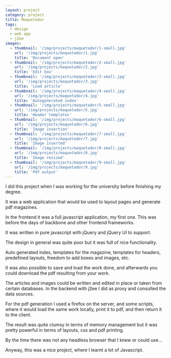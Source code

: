 ```yaml
---
layout: project
category: project
title: Maquetador
tags:
  - design
  - web app
  - j2ee
images:
  - thumbnail: '/img/projects/maquetador/1-small.jpg'
    url: '/img/projects/maquetador/1.jpg'
    title: 'Document open'
  - thumbnail: '/img/projects/maquetador/2-small.jpg'
    url: '/img/projects/maquetador/2.jpg'
    title: 'Edit box'
  - thumbnail: '/img/projects/maquetador/3-small.jpg'
    url: '/img/projects/maquetador/3.jpg'
    title: 'Load article'
  - thumbnail: '/img/projects/maquetador/4-small.jpg'
    url: '/img/projects/maquetador/4.jpg'
    title: 'Autogenerated index'
  - thumbnail: '/img/projects/maquetador/5-small.jpg'
    url: '/img/projects/maquetador/5.jpg'
    title: 'Header templates'
  - thumbnail: '/img/projects/maquetador/6-small.jpg'
    url: '/img/projects/maquetador/6.jpg'
    title: 'Image insertion'
  - thumbnail: '/img/projects/maquetador/7-small.jpg'
    url: '/img/projects/maquetador/7.jpg'
    title: 'Image inserted'
  - thumbnail: '/img/projects/maquetador/8-small.jpg'
    url: '/img/projects/maquetador/8.jpg'
    title: 'Image resized'
  - thumbnail: '/img/projects/maquetador/9-small.jpg'
    url: '/img/projects/maquetador/9.jpg'
    title: 'Pdf output'
---
```


I did this project when I was working for the university before finishing my
degree.

It was a web application that would be used to layout pages and generate pdf
magazines.

In the frontend it was a full javascript application, my first one. This was
before the days of backbone and other frontend frameworks.

It was written in pure javascript with jQuery and jQuery UI to support.

The design in general was quite poor but it was full of nice functionality.

Auto generated index, templates for the magazine, templates for headers,
predefined layouts, freedom to add boxes and images, etc.

It was also possible to save and load the work done, and afterwards you could
download the pdf resulting from your work.

The articles and images could be written and edited in place or taken from
certain databases. In the backend with j2ee I did as proxy and consulted the
data sources.

For the pdf generation I used a firefox on the server, and some scripts, where
it would load the same work locally, print it to pdf, and then return it to the
client.

The result was quite clumsy in terms of memory management but it was pretty
powerful in terms of layouts, css and pdf printing.

By the time there was not any headless browser that I knew or could use...

Anyway, this was a nice project, where I learnt a lot of Javascript.

